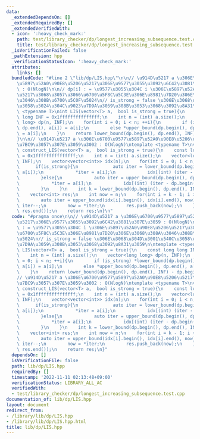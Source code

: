 ```yaml
---
data:
  _extendedDependsOn: []
  _extendedRequiredBy: []
  _extendedVerifiedWith:
  - icon: ':heavy_check_mark:'
    path: test/library_checker/dp/longest_increasing_subsequence.test.cpp
    title: test/library_checker/dp/longest_increasing_subsequence.test.cpp
  _isVerificationFailed: false
  _pathExtension: hpp
  _verificationStatusIcon: ':heavy_check_mark:'
  attributes:
    links: []
  bundledCode: "#line 2 \"lib/dp/LIS.hpp\"\n\n// \u914D\u5217 a \u306E\u6700\u9577\
    \u5897\u52A0\u90E8\u5206\u5217\u306E\u9577\u3055\u3092\u6C42\u3081\u307E\u3059\
    \ : O(NlogN)\n\n// dp[i] : = \u9577\u3055\u304C i \u306E\u5897\u52A0\u90E8\u5206\
    \u5217\u3068\u3057\u3066\u6700\u5F8C\u5C3E\u306E\u8981\u7D20\u306E\u3068\u308A\
    \u3046\u308B\u6700\u5C0F\u5024\n// is_strong = false \u306E\u3068\u304D\u3001\u540C\
    \u3058\u5024\u304C\u9023\u7D9A\u3059\u308B\u3053\u3068\u3092\u8A31\u3059\n\ntemplate\
    \ <typename T>\nint LIS(vector<T> a,  bool is_strong = true){\n    const long\
    \ long INF = 0x1fffffffffffffff;\n    int n = (int) a.size();\n    vector<long\
    \ long> dp(n, INF);\n    for(int i = 0; i < n; ++i){\n        if (is_strong) *lower_bound(dp.begin(),\
    \ dp.end(), a[i]) = a[i];\n        else *upper_bound(dp.begin(), dp.end(), a[i])\
    \ = a[i];\n    }\n    return lower_bound(dp.begin(), dp.end(), INF) - dp.begin();\n\
    }\n\n// \u914D\u5217 a \u306E\u6700\u9577\u5897\u52A0\u90E8\u5206\u5217\u3092\u69CB\
    \u7BC9\u3057\u307E\u3059\u3002 : O(NlogN)\ntemplate <typename T>\nvector<int>\
    \ construct_LIS(vector<T> a,  bool is_strong = true){\n    const long long INF\
    \ = 0x1fffffffffffffff;\n    int n = (int) a.size();\n    vector<long long> dp(n,\
    \ INF);\n    vector<vector<int>> idx(n);\n    for(int i = 0; i < n; ++i){\n  \
    \      if(is_strong){\n             auto iter = lower_bound(dp.begin(), dp.end(),\
    \ a[i]);\n            *iter = a[i];\n            idx[(int) (iter - dp.begin())].emplace_back(i);\n\
    \        }else{\n            auto iter = upper_bound(dp.begin(), dp.end(), a[i]);\n\
    \            *iter = a[i];\n            idx[(int) (iter - dp.begin())].emplace_back(i);\n\
    \        }\n    }\n    int k = lower_bound(dp.begin(), dp.end(), INF) - dp.begin();\n\
    \    vector<int> res;\n    int now = n;\n    for(int i = k - 1; i >= 0; --i){\n\
    \        auto iter = upper_bound(idx[i].begin(), idx[i].end(), now);\n       \
    \ iter--;\n        now = *iter;\n        res.push_back(now);\n    }\n    reverse(res.begin(),\
    \ res.end());\n    return res;\n}\n"
  code: "#pragma once\n\n// \u914D\u5217 a \u306E\u6700\u9577\u5897\u52A0\u90E8\u5206\
    \u5217\u306E\u9577\u3055\u3092\u6C42\u3081\u307E\u3059 : O(NlogN)\n\n// dp[i]\
    \ : = \u9577\u3055\u304C i \u306E\u5897\u52A0\u90E8\u5206\u5217\u3068\u3057\u3066\
    \u6700\u5F8C\u5C3E\u306E\u8981\u7D20\u306E\u3068\u308A\u3046\u308B\u6700\u5C0F\
    \u5024\n// is_strong = false \u306E\u3068\u304D\u3001\u540C\u3058\u5024\u304C\u9023\
    \u7D9A\u3059\u308B\u3053\u3068\u3092\u8A31\u3059\n\ntemplate <typename T>\nint\
    \ LIS(vector<T> a,  bool is_strong = true){\n    const long long INF = 0x1fffffffffffffff;\n\
    \    int n = (int) a.size();\n    vector<long long> dp(n, INF);\n    for(int i\
    \ = 0; i < n; ++i){\n        if (is_strong) *lower_bound(dp.begin(), dp.end(),\
    \ a[i]) = a[i];\n        else *upper_bound(dp.begin(), dp.end(), a[i]) = a[i];\n\
    \    }\n    return lower_bound(dp.begin(), dp.end(), INF) - dp.begin();\n}\n\n\
    // \u914D\u5217 a \u306E\u6700\u9577\u5897\u52A0\u90E8\u5206\u5217\u3092\u69CB\
    \u7BC9\u3057\u307E\u3059\u3002 : O(NlogN)\ntemplate <typename T>\nvector<int>\
    \ construct_LIS(vector<T> a,  bool is_strong = true){\n    const long long INF\
    \ = 0x1fffffffffffffff;\n    int n = (int) a.size();\n    vector<long long> dp(n,\
    \ INF);\n    vector<vector<int>> idx(n);\n    for(int i = 0; i < n; ++i){\n  \
    \      if(is_strong){\n             auto iter = lower_bound(dp.begin(), dp.end(),\
    \ a[i]);\n            *iter = a[i];\n            idx[(int) (iter - dp.begin())].emplace_back(i);\n\
    \        }else{\n            auto iter = upper_bound(dp.begin(), dp.end(), a[i]);\n\
    \            *iter = a[i];\n            idx[(int) (iter - dp.begin())].emplace_back(i);\n\
    \        }\n    }\n    int k = lower_bound(dp.begin(), dp.end(), INF) - dp.begin();\n\
    \    vector<int> res;\n    int now = n;\n    for(int i = k - 1; i >= 0; --i){\n\
    \        auto iter = upper_bound(idx[i].begin(), idx[i].end(), now);\n       \
    \ iter--;\n        now = *iter;\n        res.push_back(now);\n    }\n    reverse(res.begin(),\
    \ res.end());\n    return res;\n}"
  dependsOn: []
  isVerificationFile: false
  path: lib/dp/LIS.hpp
  requiredBy: []
  timestamp: '2022-11-11 02:13:48+09:00'
  verificationStatus: LIBRARY_ALL_AC
  verifiedWith:
  - test/library_checker/dp/longest_increasing_subsequence.test.cpp
documentation_of: lib/dp/LIS.hpp
layout: document
redirect_from:
- /library/lib/dp/LIS.hpp
- /library/lib/dp/LIS.hpp.html
title: lib/dp/LIS.hpp
---
```

